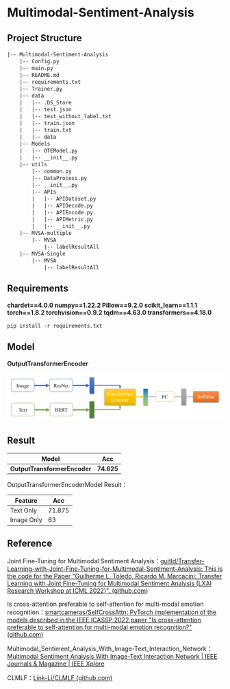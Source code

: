# Multimodal-Sentiment-Analysis

## Project Structure

```
|-- Multimodal-Sentiment-Analysis
    |-- Config.py
    |-- main.py
    |-- README.md
    |-- requirements.txt
    |-- Trainer.py
    |-- data
    |   |-- .DS_Store
    |   |-- test.json
    |   |-- test_without_label.txt
    |   |-- train.json
    |   |-- train.txt
    |   |-- data
    |-- Models
    |   |-- OTEModel.py
    |   |-- __init__.py
    |-- utils
        |-- common.py
        |-- DataProcess.py
        |-- __init__.py
        |-- APIs
        |   |-- APIDataset.py
        |   |-- APIDecode.py
        |   |-- APIEncode.py
        |   |-- APIMetric.py
        |   |-- __init__.py
    |-- MVSA-multiple
        |-- MVSA
            |-- labelResultAll
    |-- MVSA-Single
        |-- MVSA
            |-- labelResultAll
```
## Requirements

**chardet==4.0.0
numpy==1.22.2
Pillow==9.2.0
scikit_learn==1.1.1
torch==1.8.2
torchvision==0.9.2
tqdm==4.63.0
transformers==4.18.0**

```shell
pip install -r requirements.txt
```

## Model

**OutputTransformerEncoder**

![OutputTransformerEncoderModel](./OutputTransformerEncoderModel.png)



## Result

| Model                         | Acc        |
| ----------------------------- | ---------- |
| **OutputTransformerEncoder**  | **74.625** |


OutputTransformerEncoderModel Result：

| Feature    | Acc    |
| ---------- | ------ |
| Text Only  | 71.875 |
| Image Only | 63     |

## Reference

Joint Fine-Tuning for Multimodal Sentiment Analysis：[guitld/Transfer-Learning-with-Joint-Fine-Tuning-for-Multimodal-Sentiment-Analysis: This is the code for the Paper "Guilherme L. Toledo, Ricardo M. Marcacini: Transfer Learning with Joint Fine-Tuning for Multimodal Sentiment Analysis (LXAI Research Workshop at ICML 2022)". (github.com)](https://github.com/guitld/Transfer-Learning-with-Joint-Fine-Tuning-for-Multimodal-Sentiment-Analysis)

Is cross-attention preferable to self-attention for multi-modal emotion recognition：[smartcameras/SelfCrossAttn: PyTorch implementation of the models described in the IEEE ICASSP 2022 paper "Is cross-attention preferable to self-attention for multi-modal emotion recognition?" (github.com)](https://github.com/smartcameras/SelfCrossAttn)

Multimodal_Sentiment_Analysis_With_Image-Text_Interaction_Network：[Multimodal Sentiment Analysis With Image-Text Interaction Network | IEEE Journals & Magazine | IEEE Xplore](https://ieeexplore.ieee.org/abstract/document/9736584/)

CLMLF：[Link-Li/CLMLF (github.com)](https://github.com/Link-Li/CLMLF)
